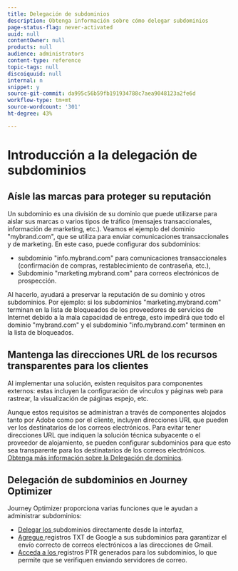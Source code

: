 ```yaml
---
title: Delegación de subdominios
description: Obtenga información sobre cómo delegar subdominios
page-status-flag: never-activated
uuid: null
contentOwner: null
products: null
audience: administrators
content-type: reference
topic-tags: null
discoiquuid: null
internal: n
snippet: y
source-git-commit: da995c56b59fb191934788c7aea9048123a2fe6d
workflow-type: tm+mt
source-wordcount: '301'
ht-degree: 43%

---
```



# Introducción a la delegación de subdominios

## Aísle las marcas para proteger su reputación

Un subdominio es una división de su dominio que puede utilizarse para aislar sus marcas o varios tipos de tráfico (mensajes transaccionales, información de marketing, etc.).
Veamos el ejemplo del dominio &quot;mybrand.com&quot;, que se utiliza para enviar comunicaciones transaccionales y de marketing. En este caso, puede configurar dos subdominios:

* subdominio &quot;info.mybrand.com&quot; para comunicaciones transaccionales (confirmación de compras, restablecimiento de contraseña, etc.),
* Subdominio &quot;marketing.mybrand.com&quot; para correos electrónicos de prospección.

Al hacerlo, ayudará a preservar la reputación de su dominio y otros subdominios. Por ejemplo: si los subdominios &quot;marketing.mybrand.com&quot; terminan en la lista de bloqueados de los proveedores de servicios de Internet debido a la mala capacidad de entrega, esto impedirá que todo el dominio &quot;mybrand.com&quot; y el subdominio &quot;info.mybrand.com&quot; terminen en la lista de bloqueados.

## Mantenga las direcciones URL de los recursos transparentes para los clientes

Al implementar una solución, existen requisitos para componentes externos: estas incluyen la configuración de vínculos y páginas web para rastrear, la visualización de páginas espejo, etc.

Aunque estos requisitos se administran a través de componentes alojados tanto por Adobe como por el cliente, incluyen direcciones URL que pueden ver los destinatarios de los correos electrónicos. Para evitar tener direcciones URL que indiquen la solución técnica subyacente o el proveedor de alojamiento, se pueden configurar subdominios para que esto sea transparente para los destinatarios de los correos electrónicos. [Obtenga más información sobre la Delegación de dominios](https://experienceleague.adobe.com/docs/deliverability-learn/deliverability-best-practice-guide/additional-resources/product-specific-resources/campaign/ac-domain-name-setup.html?lang=es).

## Delegación de subdominios en Journey Optimizer

Journey Optimizer proporciona varias funciones que le ayudan a administrar subdominios:

* [Delegar los ](delegate-subdomain.md) subdominios directamente desde la interfaz,
* [Agregue ](google-txt.md) registros TXT de Google a sus subdominios para garantizar el envío correcto de correos electrónicos a las direcciones de Gmail.
* [Acceda a los ](ptr-records.md) registros PTR generados para los subdominios, lo que permite que se verifiquen enviando servidores de correo.
